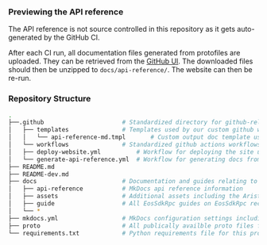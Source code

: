 
### Previewing the API reference

The API reference is not source controlled in this repository as it gets auto-generated by the GitHub CI.

After each CI run, all documentation files generated from protofiles are uploaded.
They can be retrieved from the [GitHub UI](https://github.com/aristanetworks/eossdkrpc/actions).
The downloaded files should then be unzipped to `docs/api-reference/`. The website can then be re-run.

### Repository Structure

```sh
.
├──.github                		# Standardized directory for github-related config files
│   ├── templates         		# Templates used by our custom github workflows
│   │   └── api-reference-md.tmpl       # Custom output doc template used by proto-gen-doc
│   └── workflows         		# Standardized github actions workflows directory
│	├── deploy-website.yml          # Workflow for deploying the site using MkDocs after generating proto docs
│	└── generate-api-reference.yml  # Workflow for generating docs from proto files using proto-gen-doc
├── README.md
├── README-dev.md
├── docs                   		# Documentation and guides relating to the use of EosSdkRpc
│   ├── api-reference      		# MkDocs api reference information
│   ├── assets             		# Additional assets including the Arista favicon
│   ├── guide              		# All EosSdkRpc guides on EosSdkRpc recommended practices and setup
│   └── *
├── mkdocs.yml             		# MkDocs configuration settings including name, theme, extensions etc
├── proto                  		# All publically availble proto files for EosSdkRpc clients
└── requirements.txt       		# Python requirements file for this project
```


